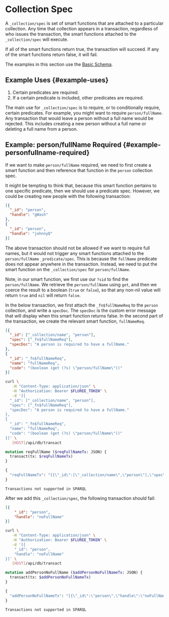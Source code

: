 # Collection Spec

A `_collection/spec` is set of smart functions that are attached to a particular collection. Any time that collection appears in a transaction, regardless of who issues the transaction, the smart functions attached to the `_collection/spec` will execute.

If all of the smart functions return true, the transaction will succeed. If any of the smart functions return false, it will fail.

The examples in this section use the [Basic Schema](/guides/schema/1.md).

## Example Uses {#example-uses}

1. Certain predicates are required.
2. If a certain predicate is included, other predicates are required.

The main use for `_collection/spec` is to require, or to conditionally require, certain predicates. For example, you might want to require `person/fullName`. Any transaction that would leave a person without a full name would be rejected. This includes creating a new person without a full name or deleting a full name from a person.

## Example: person/fullName Required {#example-personfullname-required}

If we want to make `person/fullName` required, we need to first create a smart function and then reference that function in the `person` collection spec.

It might be tempting to think that, because this smart function pertains to one specific predicate, then we should use a predicate spec. However, we could be creating new people with the following transaction:

```json
[{
  "_id": "person",
  "handle": "gWash"
},
{
  "_id": "person",
  "handle": "johnnyQ"
}]
```

The above transaction should not be allowed if we want to require full names, but it would not trigger any smart functions attached to the `person/fullName` `_predicate/spec`. This is because the `fullName` predicate does not appear anywhere in the transaction. Instead, we need to put the smart function on the `_collection/spec` for `person/fullName`.

Note, in our smart function, we first use our `?sid` to find the `person/fullName`. We retrieve the `person/fullName` using `get`, and then we coerce the result to a boolean (`true` or `false`), so that any non-nil value will return `true` and `nil` will return `false`.

In the below transaction, we first attach the `_fn$fullNameReq` to the `person` collection, and write a `specDoc`. The `specDoc` is the custom error message that will display when this smart function returns false. In the second part of the transaction, we create the relevant smart function, `fullNameReq`.

```json
[{
  "_id": ["_collection/name", "person"],
  "spec": ["_fn$fullNameReq"],
  "specDoc": "A person is required to have a fullName."
},
{
  "_id": "_fn$fullNameReq",
  "name": "fullNameReq",
  "code": "(boolean (get (?s) \"person/fullName\"))"
}]
```

```bash
curl \
   -H "Content-Type: application/json" \
   -H "Authorization: Bearer $FLUREE_TOKEN" \
   -d '[{
  "_id": ["_collection/name", "person"],
  "spec": ["_fn$fullNameReq"],
  "specDoc": "A person is required to have a fullName."
},
{
  "_id": "_fn$fullNameReq",
  "name": "fullNameReq",
  "code": "(boolean (get (?s) \"person/fullName\"))"
}]' \
   [HOST]/api/db/transact
```

```graphql
mutation reqFullName ($reqFullNameTx: JSON) {
  transact(tx: $reqFullNameTx)
}

{
  "reqFullNameTx": "[{\"_id\":[\"_collection/name\",\"person\"],\"spec\":[\"_fn$fullNameReq\"],\"specDoc\":\"A person is required to have a fullName.\"},{\"_id\":\"_fn$fullNameReq\",\"name\":\"fullNameReq\",\"code\":\"(boolean (get (?s) \\\"person/fullName\\\"))\"}]"
}
```

```sparql
Transactions not supported in SPARQL
```

After we add this `_collection/spec`, the following transaction should fail:

```json
[{
    "_id": "person",
    "handle": "noFullName"
}]
```

```bash
curl \
   -H "Content-Type: application/json" \
   -H "Authorization: Bearer $FLUREE_TOKEN" \
   -d '[{
    "_id": "person",
    "handle": "noFullName"
}]' \
   [HOST]/api/db/transact
```

```graphql
mutation addPersonNoFullName ($addPersonNoFullNameTx: JSON) {
  transact(tx: $addPersonNoFullNameTx)
}

{
  "addPersonNoFullNameTx": "[{\"_id\":\"person\",\"handle\":\"noFullName\"}]"
}
```

```sparql
Transactions not supported in SPARQL
```
